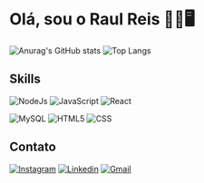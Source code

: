 # Olá, sou o Raul Reis 👋🏾🖥️

![Anurag's GitHub stats](https://github-readme-stats.vercel.app/api?username=raulreis123&show_icons=true&theme=dark)
![Top Langs](https://github-readme-stats.vercel.app/api/top-langs/?username=raulreis123&layout=compact)

## Skills
![NodeJs](https://img.shields.io/badge/Node.js-43853D?style=for-the-badge&logo=node.js&logoColor=white)
![JavaScript](https://img.shields.io/badge/JavaScript-323330?style=for-the-badge&logo=javascript&logoColor=F7DF1E)
![React](https://img.shields.io/badge/React-20232A?style=for-the-badge&logo=react&logoColor=61DAFB)

![MySQL](https://img.shields.io/badge/MySQL-00000F?style=for-the-badge&logo=mysql&logoColor=white)
![HTML5](https://img.shields.io/badge/HTML5-E34F26?style=for-the-badge&logo=html5&logoColor=white)
![CSS](https://img.shields.io/badge/CSS-239120?&style=for-the-badge&logo=css3&logoColor=white)

## Contato
[![Instagram](https://img.shields.io/badge/Instagram-E4405F?style=for-the-badge&logo=instagram&logoColor=white)](https://www.instagram.com/raulgomesreis/)
[![Linkedin](https://img.shields.io/badge/LinkedIn-0077B5?style=for-the-badge&logo=linkedin&logoColor=white)](https://www.linkedin.com/in/raul-reis-5a244b1b7/)
[![Gmail](https://img.shields.io/badge/Gmail-D14836?style=for-the-badge&logo=gmail&logoColor=white)](https://raulgomesreis@gmail.com)
